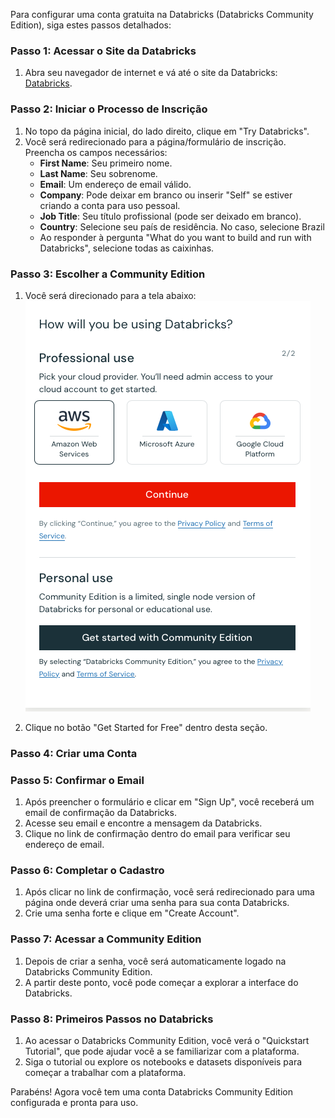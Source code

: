 Para configurar uma conta gratuita na Databricks (Databricks Community Edition), siga estes passos detalhados:

### Passo 1: Acessar o Site da Databricks
1. Abra seu navegador de internet e vá até o site da Databricks: [Databricks](https://databricks.com/).

### Passo 2: Iniciar o Processo de Inscrição
1. No topo da página inicial, do lado direito, clique em "Try Databricks".
2. Você será redirecionado para a página/formulário de inscrição. Preencha os campos necessários:
   - **First Name**: Seu primeiro nome.
   - **Last Name**: Seu sobrenome.
   - **Email**: Um endereço de email válido.
   - **Company**: Pode deixar em branco ou inserir "Self" se estiver criando a conta para uso pessoal.
   - **Job Title**: Seu título profissional (pode ser deixado em branco).
   - **Country**: Selecione seu país de residência. No caso, selecione Brazil
   - Ao responder à pergunta "What do you want to build and run with Databricks", selecione todas as caixinhas.
  


### Passo 3: Escolher a Community Edition
1. Você será direcionado para a tela abaixo:
![ Databricks_Community_Edition](Videos/Figuras/signing_up_Databricks.png)







2. Clique no botão "Get Started for Free" dentro desta seção.

### Passo 4: Criar uma Conta


### Passo 5: Confirmar o Email
1. Após preencher o formulário e clicar em "Sign Up", você receberá um email de confirmação da Databricks.
2. Acesse seu email e encontre a mensagem da Databricks.
3. Clique no link de confirmação dentro do email para verificar seu endereço de email.

### Passo 6: Completar o Cadastro
1. Após clicar no link de confirmação, você será redirecionado para uma página onde deverá criar uma senha para sua conta Databricks.
2. Crie uma senha forte e clique em "Create Account".

### Passo 7: Acessar a Community Edition
1. Depois de criar a senha, você será automaticamente logado na Databricks Community Edition.
2. A partir deste ponto, você pode começar a explorar a interface do Databricks.

### Passo 8: Primeiros Passos no Databricks
1. Ao acessar o Databricks Community Edition, você verá o "Quickstart Tutorial", que pode ajudar você a se familiarizar com a plataforma.
2. Siga o tutorial ou explore os notebooks e datasets disponíveis para começar a trabalhar com a plataforma.

Parabéns! Agora você tem uma conta Databricks Community Edition configurada e pronta para uso.

